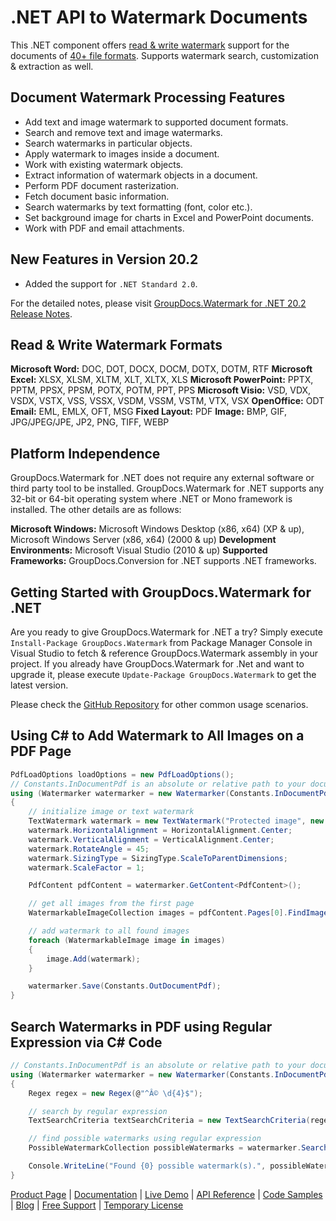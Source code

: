 # .NET API to Watermark Documents

This .NET component offers [read & write watermark](https://products.groupdocs.com/watermark/net) support for the documents of [40+ file formats](https://docs.groupdocs.com/display/watermarknet/Supported+Document+Formats). Supports watermark search, customization & extraction as well.

## Document Watermark Processing Features

- Add text and image watermark to supported document formats.
- Search and remove text and image watermarks.
- Search watermarks in particular objects.
- Apply watermark to images inside a document.
- Work with existing watermark objects.
- Extract information of watermark objects in a document.
- Perform PDF document rasterization.
- Fetch document basic information.
- Search watermarks by text formatting (font, color etc.).
- Set background image for charts in Excel and PowerPoint documents.
- Work with PDF and email attachments.

## New Features in Version 20.2

- Added the support for `.NET Standard 2.0`.

For the detailed notes, please visit [GroupDocs.Watermark for .NET 20.2 Release Notes](https://docs.groupdocs.com/display/watermarknet/GroupDocs.Watermark+for+.NET+20.2+Release+Notes).

## Read & Write Watermark Formats

**Microsoft Word:** DOC, DOT, DOCX, DOCM, DOTX, DOTM, RTF
**Microsoft Excel:** XLSX, XLSM, XLTM, XLT, XLTX, XLS
**Microsoft PowerPoint:** PPTX, PPTM, PPSX, PPSM, POTX, POTM, PPT, PPS
**Microsoft Visio:** VSD, VDX, VSDX, VSTX, VSS, VSSX, VSDM, VSSM, VSTM, VTX, VSX
**OpenOffice:** ODT
**Email:** EML, EMLX, OFT, MSG
**Fixed Layout:** PDF
**Image:** BMP, GIF, JPG/JPEG/JPE, JP2, PNG, TIFF, WEBP

## Platform Independence

GroupDocs.Watermark for .NET does not require any external software or third party tool to be installed. GroupDocs.Watermark for .NET supports any 32-bit or 64-bit operating system where .NET or Mono framework is installed. The other details are as follows:

**Microsoft Windows:** Microsoft Windows Desktop (x86, x64) (XP & up), Microsoft Windows Server (x86, x64) (2000 & up)
**Development Environments:** Microsoft Visual Studio (2010 & up)
**Supported Frameworks:** GroupDocs.Conversion for .NET  supports .NET frameworks.

## Getting Started with GroupDocs.Watermark for .NET

Are you ready to give GroupDocs.Watermark for .NET a try? Simply execute `Install-Package GroupDocs.Watermark` from Package Manager Console in Visual Studio to fetch & reference GroupDocs.Watermark assembly in your project. If you already have GroupDocs.Watermark for .Net and want to upgrade it, please execute `Update-Package GroupDocs.Watermark` to get the latest version.

Please check the [GitHub Repository](https://github.com/groupdocs-watermark/GroupDocs.Watermark-for-.NET) for other common usage scenarios.

## Using C# to Add Watermark to All Images on a PDF Page

```csharp
PdfLoadOptions loadOptions = new PdfLoadOptions();
// Constants.InDocumentPdf is an absolute or relative path to your document. Ex: @"C:\Docs\document.pdf"
using (Watermarker watermarker = new Watermarker(Constants.InDocumentPdf, loadOptions))
{
    // initialize image or text watermark
    TextWatermark watermark = new TextWatermark("Protected image", new Font("Arial", 8));
    watermark.HorizontalAlignment = HorizontalAlignment.Center;
    watermark.VerticalAlignment = VerticalAlignment.Center;
    watermark.RotateAngle = 45;
    watermark.SizingType = SizingType.ScaleToParentDimensions;
    watermark.ScaleFactor = 1;

    PdfContent pdfContent = watermarker.GetContent<PdfContent>();

    // get all images from the first page
    WatermarkableImageCollection images = pdfContent.Pages[0].FindImages();

    // add watermark to all found images
    foreach (WatermarkableImage image in images)
    {
        image.Add(watermark);
    }

    watermarker.Save(Constants.OutDocumentPdf);
}
```

## Search Watermarks in PDF using Regular Expression via C# Code

```csharp
// Constants.InDocumentPdf is an absolute or relative path to your document. Ex: @"C:\Docs\document.pdf"
using (Watermarker watermarker = new Watermarker(Constants.InDocumentPdf))
{
    Regex regex = new Regex(@"^Â© \d{4}$");

    // search by regular expression
    TextSearchCriteria textSearchCriteria = new TextSearchCriteria(regex);

    // find possible watermarks using regular expression
    PossibleWatermarkCollection possibleWatermarks = watermarker.Search(textSearchCriteria);

    Console.WriteLine("Found {0} possible watermark(s).", possibleWatermarks.Count);
}
```

[Product Page](https://products.groupdocs.com/watermark/net) | [Documentation](https://docs.groupdocs.com/display/watermarknet) | [Live Demo](https://products.groupdocs.app/watermark/family) | [API Reference](https://apireference.groupdocs.com/net/watermark) | [Code Samples](https://github.com/groupdocs-watermark/GroupDocs.Watermark-for-.NET) | [Blog](https://blog.groupdocs.com/category/watermark/) | [Free Support](https://forum.groupdocs.com/c/watermark) | [Temporary License](https://purchase.groupdocs.com/temporary-license)
